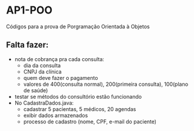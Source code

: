 # AP1-POO
Códigos para a prova de Porgramação Orientada à Objetos

## Falta fazer:

- nota de cobrança pra cada consulta:
  - dia da consulta
  - CNPJ da clínica
  - quem deve fazer o pagamento
  - valores de 400(consulta normal), 200(primeira consulta), 100(plano de saúde)
- testar se métodos do consultório estão funcionando
- No CadastraDados.java:
  - cadastrar 5 pacientas, 5 médicos, 20 agendas
  - exibir dados armazenados
  - processo de cadastro (nome, CPF, e-mail do paciente)
